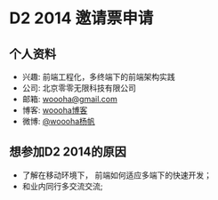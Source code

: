 # D2 2014 邀请票申请

## 个人资料

- 兴趣: 前端工程化，多终端下的前端架构实践
- 公司: 北京零零无限科技有限公司
- 邮箱: woooha@gmail.com
- 博客: [woooha博客](http://www.yang-fan.com) 
- 微博: [@woooha杨帆](http://weibo.com/woooha)

## 想参加D2 2014的原因

- 了解在移动环境下， 前端如何适应多端下的快速开发；
- 和业内同行多交流交流;
